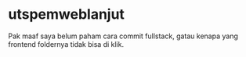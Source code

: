 ﻿# utspemweblanjut
Pak maaf saya belum paham cara commit fullstack, gatau kenapa yang frontend foldernya tidak bisa di klik.
